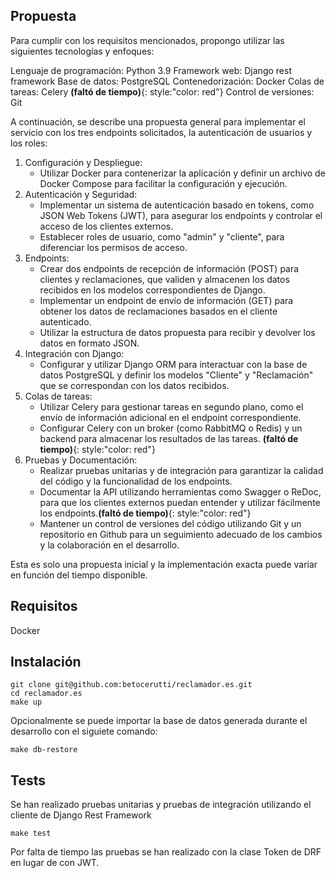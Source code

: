 
## Propuesta
Para cumplir con los requisitos mencionados, propongo utilizar las siguientes tecnologías y enfoques:

Lenguaje de programación: Python 3.9
Framework web: Django rest framework
Base de datos: PostgreSQL
Contenedorización: Docker
Colas de tareas: Celery **(faltó de tiempo)**{: style:"color: red"}
Control de versiones: Git

A continuación, se describe una propuesta general para implementar el servicio con los tres endpoints solicitados, la autenticación de usuarios y los roles:

1. Configuración y Despliegue:
    - Utilizar Docker para contenerizar la aplicación y definir un archivo de Docker Compose para facilitar la configuración y ejecución.
2. Autenticación y Seguridad:
    - Implementar un sistema de autenticación basado en tokens, como JSON Web Tokens (JWT), para asegurar los endpoints y controlar el acceso de los clientes externos.
    - Establecer roles de usuario, como "admin" y "cliente", para diferenciar los permisos de acceso.
3. Endpoints:
    - Crear dos endpoints de recepción de información (POST) para clientes y reclamaciones, que validen y almacenen los datos recibidos en los modelos correspondientes de Django.
    - Implementar un endpoint de envío de información (GET) para obtener los datos de reclamaciones basados en el cliente autenticado.
    - Utilizar la estructura de datos propuesta para recibir y devolver los datos en formato JSON.
4. Integración con Django:
    - Configurar y utilizar Django ORM para interactuar con la base de datos PostgreSQL y definir los modelos "Cliente" y "Reclamación" que se correspondan con los datos recibidos.
5. Colas de tareas:
    - Utilizar Celery para gestionar tareas en segundo plano, como el envío de información adicional en el endpoint correspondiente.
    - Configurar Celery con un broker (como RabbitMQ o Redis) y un backend para almacenar los resultados de las tareas. **(faltó de tiempo)**{: style:"color: red"}
6. Pruebas y Documentación:
    - Realizar pruebas unitarias y de integración para garantizar la calidad del código y la funcionalidad de los endpoints.
    - Documentar la API utilizando herramientas como Swagger o ReDoc, para que los clientes externos puedan entender y utilizar fácilmente los endpoints.**(faltó de tiempo)**{: style:"color: red"}
    - Mantener un control de versiones del código utilizando Git y un repositorio en Github para un seguimiento adecuado de los cambios y la colaboración en el desarrollo.

Esta es solo una propuesta inicial y la implementación exacta puede variar en función del tiempo disponible.

## Requisitos
Docker

## Instalación
```
git clone git@github.com:betocerutti/reclamador.es.git
cd reclamador.es
make up
``` 
Opcionalmente se puede importar la base de datos generada durante el desarrollo con el siguiete comando:
```
make db-restore
```

## Tests
Se han realizado pruebas unitarias y pruebas de integración utilizando el cliente de Django Rest Framework
```
make test
```

Por falta de tiempo las pruebas se han realizado con la clase Token de DRF en lugar de con JWT.
